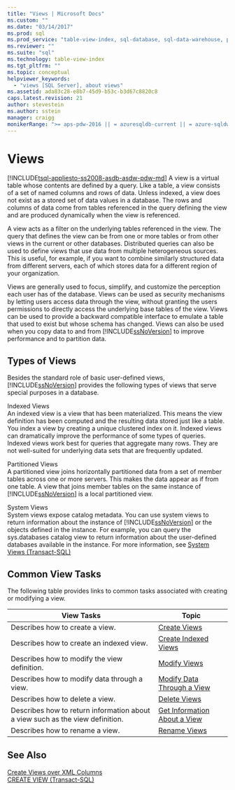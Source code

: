 ```yaml
---
title: "Views | Microsoft Docs"
ms.custom: ""
ms.date: "03/14/2017"
ms.prod: sql
ms.prod_service: "table-view-index, sql-database, sql-data-warehouse, pdw"
ms.reviewer: ""
ms.suite: "sql"
ms.technology: table-view-index
ms.tgt_pltfrm: ""
ms.topic: conceptual
helpviewer_keywords: 
  - "views [SQL Server], about views"
ms.assetid: ada83c28-e8b7-45d9-b53c-b3d67c8820c8
caps.latest.revision: 21
author: stevestein
ms.author: sstein
manager: craigg
monikerRange: ">= aps-pdw-2016 || = azuresqldb-current || = azure-sqldw-latest || >= sql-server-2016 || = sqlallproducts-allversions"
---
```

# Views
[!INCLUDE[tsql-appliesto-ss2008-asdb-asdw-pdw-md](../../includes/tsql-appliesto-ss2008-asdb-asdw-pdw-md.md)]
  A view is a virtual table whose contents are defined by a query. Like a table, a view consists of a set of named columns and rows of data. Unless indexed, a view does not exist as a stored set of data values in a database. The rows and columns of data come from tables referenced in the query defining the view and are produced dynamically when the view is referenced.  
  
 A view acts as a filter on the underlying tables referenced in the view. The query that defines the view can be from one or more tables or from other views in the current or other databases. Distributed queries can also be used to define views that use data from multiple heterogeneous sources. This is useful, for example, if you want to combine similarly structured data from different servers, each of which stores data for a different region of your organization.  
  
 Views are generally used to focus, simplify, and customize the perception each user has of the database. Views can be used as security mechanisms by letting users access data through the view, without granting the users permissions to directly access the underlying base tables of the view. Views can be used to provide a backward compatible interface to emulate a table that used to exist but whose schema has changed. Views can also be used when you copy data to and from [!INCLUDE[ssNoVersion](../../includes/ssnoversion-md.md)] to improve performance and to partition data.  
  
## Types of Views  
 Besides the standard role of basic user-defined views, [!INCLUDE[ssNoVersion](../../includes/ssnoversion-md.md)] provides the following types of views that serve special purposes in a database.  
  
 Indexed Views  
 An indexed view is a view that has been materialized. This means the view definition has been computed and the resulting data stored just like a table. You index a view by creating a unique clustered index on it. Indexed views can dramatically improve the performance of some types of queries. Indexed views work best for queries that aggregate many rows. They are not well-suited for underlying data sets that are frequently updated.  
  
 Partitioned Views  
 A partitioned view joins horizontally partitioned data from a set of member tables across one or more servers. This makes the data appear as if from one table. A view that joins member tables on the same instance of [!INCLUDE[ssNoVersion](../../includes/ssnoversion-md.md)] is a local partitioned view.  
  
 System Views  
 System views expose catalog metadata. You can use system views to return information about the instance of [!INCLUDE[ssNoVersion](../../includes/ssnoversion-md.md)] or the objects defined in the instance. For example, you can query the sys.databases catalog view to return information about the user-defined databases available in the instance. For more information, see [System Views &#40;Transact-SQL&#41;](http://msdn.microsoft.com/library/35a6161d-7f43-4e00-bcd3-3091f2015e90)  
  
## Common View Tasks  
 The following table provides links to common tasks associated with creating or modifying a view.  
  
|View Tasks|Topic|  
|----------------|-----------|  
|Describes how to create a view.|[Create Views](../../relational-databases/views/create-views.md)|  
|Describes how to create an indexed view.|[Create Indexed Views](../../relational-databases/views/create-indexed-views.md)|  
|Describes how to modify the view definition.|[Modify Views](../../relational-databases/views/modify-views.md)|  
|Describes how to modify data through a view.|[Modify Data Through a View](../../relational-databases/views/modify-data-through-a-view.md)|  
|Describes how to delete a view.|[Delete Views](../../relational-databases/views/delete-views.md)|  
|Describes how to return information about a view such as the view definition.|[Get Information About a View](../../relational-databases/views/get-information-about-a-view.md)|  
|Describes how to rename a view.|[Rename Views](../../relational-databases/views/rename-views.md)|  
  
## See Also  
 [Create Views over XML Columns](../../relational-databases/xml/create-views-over-xml-columns.md)   
 [CREATE VIEW &#40;Transact-SQL&#41;](../../t-sql/statements/create-view-transact-sql.md)  
  
  
